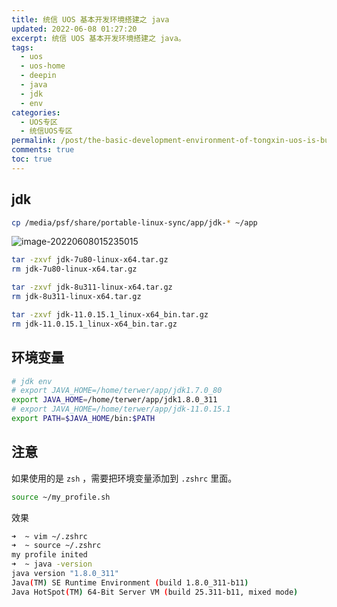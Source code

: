```yaml
---
title: 统信 UOS 基本开发环境搭建之 java
updated: 2022-06-08 01:27:20
excerpt: 统信 UOS 基本开发环境搭建之 java。
tags:
  - uos
  - uos-home
  - deepin
  - java
  - jdk
  - env
categories:
  - UOS专区
  - 统信UOS专区
permalink: /post/the-basic-development-environment-of-tongxin-uos-is-built-with-java.html
comments: true
toc: true
---
```

## jdk

```bash
cp /media/psf/share/portable-linux-sync/app/jdk-* ~/app
```

![image-20220608015235015](https://img1.terwer.space/20220608015235.png)

```bash
tar -zxvf jdk-7u80-linux-x64.tar.gz
rm jdk-7u80-linux-x64.tar.gz
```

```bash
tar -zxvf jdk-8u311-linux-x64.tar.gz
rm jdk-8u311-linux-x64.tar.gz
```

```bash
tar -zxvf jdk-11.0.15.1_linux-x64_bin.tar.gz
rm jdk-11.0.15.1_linux-x64_bin.tar.gz
```

## 环境变量

```bash
# jdk env
# export JAVA_HOME=/home/terwer/app/jdk1.7.0_80
export JAVA_HOME=/home/terwer/app/jdk1.8.0_311
# export JAVA_HOME=/home/terwer/app/jdk-11.0.15.1
export PATH=$JAVA_HOME/bin:$PATH
```

## 注意

如果使用的是 `zsh` ，需要把环境变量添加到 `.zshrc` 里面。

```bash
source ~/my_profile.sh
```

效果

```bash
➜  ~ vim ~/.zshrc
➜  ~ source ~/.zshrc      
my profile inited
➜  ~ java -version  
java version "1.8.0_311"
Java(TM) SE Runtime Environment (build 1.8.0_311-b11)
Java HotSpot(TM) 64-Bit Server VM (build 25.311-b11, mixed mode)
```